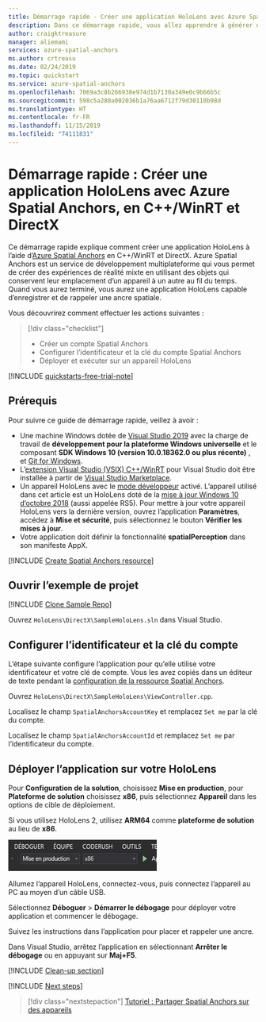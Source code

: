 ```yaml
---
title: Démarrage rapide - Créer une application HoloLens avec Azure Spatial Anchors | Microsoft Docs
description: Dans ce démarrage rapide, vous allez apprendre à générer une application HoloLens en utilisant Spatial Anchors.
author: craigktreasure
manager: aliemami
services: azure-spatial-anchors
ms.author: crtreasu
ms.date: 02/24/2019
ms.topic: quickstart
ms.service: azure-spatial-anchors
ms.openlocfilehash: 7069a3c8b266938e974d1b7130a349e0c9b66b5c
ms.sourcegitcommit: 598c5a280a002036b1a76aa6712f79d30110b98d
ms.translationtype: HT
ms.contentlocale: fr-FR
ms.lasthandoff: 11/15/2019
ms.locfileid: "74111831"
---
```

# <a name="quickstart-create-a-hololens-app-with-azure-spatial-anchors-in-cwinrt-and-directx"></a>Démarrage rapide : Créer une application HoloLens avec Azure Spatial Anchors, en C++/WinRT et DirectX

Ce démarrage rapide explique comment créer une application HoloLens à l’aide d’[Azure Spatial Anchors](../overview.md) en C++/WinRT et DirectX. Azure Spatial Anchors est un service de développement multiplateforme qui vous permet de créer des expériences de réalité mixte en utilisant des objets qui conservent leur emplacement d’un appareil à un autre au fil du temps. Quand vous aurez terminé, vous aurez une application HoloLens capable d’enregistrer et de rappeler une ancre spatiale.

Vous découvrirez comment effectuer les actions suivantes :

> [!div class="checklist"]
> * Créer un compte Spatial Anchors
> * Configurer l’identificateur et la clé du compte Spatial Anchors
> * Déployer et exécuter sur un appareil HoloLens

[!INCLUDE [quickstarts-free-trial-note](../../../includes/quickstarts-free-trial-note.md)]

## <a name="prerequisites"></a>Prérequis

Pour suivre ce guide de démarrage rapide, veillez à avoir :
- Une machine Windows dotée de <a href="https://www.visualstudio.com/downloads/" target="_blank">Visual Studio 2019</a> avec la charge de travail de **développement pour la plateforme Windows universelle** et le composant **SDK Windows 10 (version 10.0.18362.0 ou plus récente)** , et <a href="https://git-scm.com/download/win" target="_blank">Git for Windows</a>.
- L’[extension Visual Studio (VSIX) C++/WinRT](https://aka.ms/cppwinrt/vsix) pour Visual Studio doit être installée à partir de [Visual Studio Marketplace](https://marketplace.visualstudio.com/).
- Un appareil HoloLens avec le [mode développeur](https://docs.microsoft.com/windows/mixed-reality/using-visual-studio) activé. L’appareil utilisé dans cet article est un HoloLens doté de la [mise à jour Windows 10 d’octobre 2018](https://docs.microsoft.com/windows/mixed-reality/release-notes-october-2018 ) (aussi appelée RS5). Pour mettre à jour votre appareil HoloLens vers la dernière version, ouvrez l’application **Paramètres**, accédez à **Mise et sécurité**, puis sélectionnez le bouton **Vérifier les mises à jour**.
- Votre application doit définir la fonctionnalité **spatialPerception** dans son manifeste AppX.

[!INCLUDE [Create Spatial Anchors resource](../../../includes/spatial-anchors-get-started-create-resource.md)]

## <a name="open-the-sample-project"></a>Ouvrir l’exemple de projet

[!INCLUDE [Clone Sample Repo](../../../includes/spatial-anchors-clone-sample-repository.md)]

Ouvrez `HoloLens\DirectX\SampleHoloLens.sln` dans Visual Studio.

## <a name="configure-account-identifier-and-key"></a>Configurer l’identificateur et la clé du compte

L’étape suivante configure l’application pour qu’elle utilise votre identificateur et votre clé de compte. Vous les avez copiés dans un éditeur de texte pendant la [configuration de la ressource Spatial Anchors](#create-a-spatial-anchors-resource).

Ouvrez `HoloLens\DirectX\SampleHoloLens\ViewController.cpp`.

Localisez le champ `SpatialAnchorsAccountKey` et remplacez `Set me` par la clé du compte.

Localisez le champ `SpatialAnchorsAccountId` et remplacez `Set me` par l’identificateur du compte.

## <a name="deploy-the-app-to-your-hololens"></a>Déployer l’application sur votre HoloLens

Pour **Configuration de la solution**, choisissez **Mise en production**, pour **Plateforme de solution** choisissez **x86**, puis sélectionnez **Appareil**  dans les options de cible de déploiement.

Si vous utilisez HoloLens 2, utilisez **ARM64** comme **plateforme de solution** au lieu de **x86**.

![Configuration de Visual Studio](./media/get-started-hololens/visual-studio-configuration.png)

Allumez l’appareil HoloLens, connectez-vous, puis connectez l’appareil au PC au moyen d’un câble USB.

Sélectionnez **Déboguer** > **Démarrer le débogage** pour déployer votre application et commencer le débogage.

Suivez les instructions dans l’application pour placer et rappeler une ancre.

Dans Visual Studio, arrêtez l’application en sélectionnant **Arrêter le débogage** ou en appuyant sur **Maj+F5**.

[!INCLUDE [Clean-up section](../../../includes/clean-up-section-portal.md)]

[!INCLUDE [Next steps](../../../includes/spatial-anchors-quickstarts-nextsteps.md)]

> [!div class="nextstepaction"]
> [Tutoriel : Partager Spatial Anchors sur des appareils](../tutorials/tutorial-share-anchors-across-devices.md)
